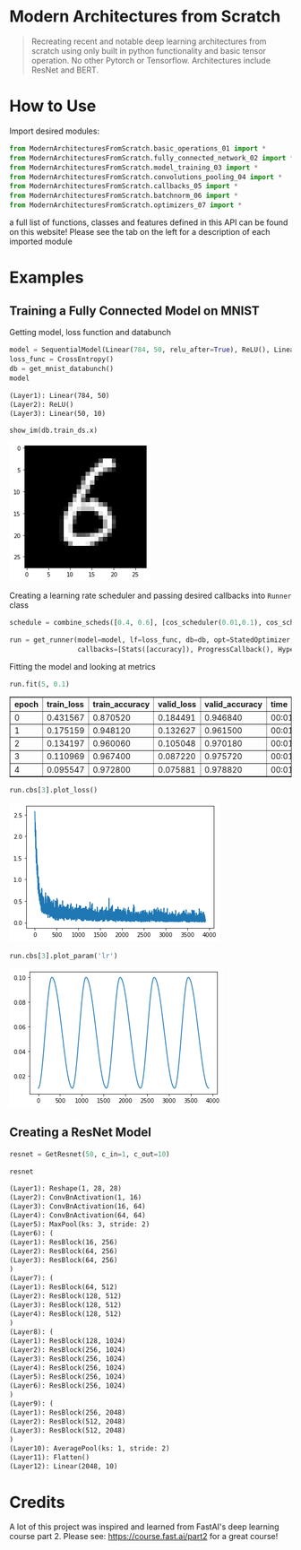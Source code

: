 <!--

#################################################
### THIS FILE WAS AUTOGENERATED! DO NOT EDIT! ###
#################################################
# file to edit: index.ipynb
# command to build the docs after a change: nbdev_build_docs

-->

# Modern Architectures from Scratch

> Recreating recent and notable deep learning architectures from scratch using only built in python functionality and basic tensor operation. No other Pytorch or Tensorflow. Architectures include ResNet and BERT.


# How to Use

Import desired modules:
```python
from ModernArchitecturesFromScratch.basic_operations_01 import *
from ModernArchitecturesFromScratch.fully_connected_network_02 import *
from ModernArchitecturesFromScratch.model_training_03 import *
from ModernArchitecturesFromScratch.convolutions_pooling_04 import *
from ModernArchitecturesFromScratch.callbacks_05 import *
from ModernArchitecturesFromScratch.batchnorm_06 import *
from ModernArchitecturesFromScratch.optimizers_07 import *
```
a full list of functions, classes and features defined in this API can be found on this website! Please see the tab on the left for a description of each imported module

# Examples

## Training a Fully Connected Model on MNIST

Getting model, loss function and databunch
<div class="codecell" markdown="1">
<div class="input_area" markdown="1">

```python
model = SequentialModel(Linear(784, 50, relu_after=True), ReLU(), Linear(50,10,False))
loss_func = CrossEntropy()
db = get_mnist_databunch()
model
```

</div>
<div class="output_area" markdown="1">




    (Layer1): Linear(784, 50)
    (Layer2): ReLU()
    (Layer3): Linear(50, 10)



</div>

</div>
<div class="codecell" markdown="1">
<div class="input_area" markdown="1">

```python
show_im(db.train_ds.x)
```

</div>
<div class="output_area" markdown="1">


![png](docs/images/output_6_0.png)


</div>

</div>

Creating a learning rate scheduler and passing desired callbacks into `Runner` class
<div class="codecell" markdown="1">
<div class="input_area" markdown="1">

```python
schedule = combine_scheds([0.4, 0.6], [cos_scheduler(0.01,0.1), cos_scheduler(0.1,0.01)])
```

</div>

</div>
<div class="codecell" markdown="1">
<div class="input_area" markdown="1">

```python
run = get_runner(model=model, lf=loss_func, db=db, opt=StatedOptimizer, 
                 callbacks=[Stats([accuracy]), ProgressCallback(), HyperRecorder('lr'), Scheduler('lr', schedule)])
```

</div>

</div>

Fitting the model and looking at metrics
<div class="codecell" markdown="1">
<div class="input_area" markdown="1">

```python
run.fit(5, 0.1)
```

</div>
<div class="output_area" markdown="1">


<table border="1" class="dataframe">
  <thead>
    <tr style="text-align: left;">
      <th>epoch</th>
      <th>train_loss</th>
      <th>train_accuracy</th>
      <th>valid_loss</th>
      <th>valid_accuracy</th>
      <th>time</th>
    </tr>
  </thead>
  <tbody>
    <tr>
      <td>0</td>
      <td>0.431567</td>
      <td>0.870520</td>
      <td>0.184491</td>
      <td>0.946840</td>
      <td>00:01</td>
    </tr>
    <tr>
      <td>1</td>
      <td>0.175159</td>
      <td>0.948120</td>
      <td>0.132627</td>
      <td>0.961500</td>
      <td>00:01</td>
    </tr>
    <tr>
      <td>2</td>
      <td>0.134197</td>
      <td>0.960060</td>
      <td>0.105048</td>
      <td>0.970180</td>
      <td>00:01</td>
    </tr>
    <tr>
      <td>3</td>
      <td>0.110969</td>
      <td>0.967400</td>
      <td>0.087220</td>
      <td>0.975720</td>
      <td>00:01</td>
    </tr>
    <tr>
      <td>4</td>
      <td>0.095547</td>
      <td>0.972800</td>
      <td>0.075881</td>
      <td>0.978820</td>
      <td>00:01</td>
    </tr>
  </tbody>
</table>


</div>

</div>
<div class="codecell" markdown="1">
<div class="input_area" markdown="1">

```python
run.cbs[3].plot_loss()
```

</div>
<div class="output_area" markdown="1">


![png](docs/images/output_12_0.png)


</div>

</div>
<div class="codecell" markdown="1">
<div class="input_area" markdown="1">

```python
run.cbs[3].plot_param('lr')
```

</div>
<div class="output_area" markdown="1">


![png](docs/images/output_13_0.png)


</div>

</div>

## Creating a ResNet Model
<div class="codecell" markdown="1">
<div class="input_area" markdown="1">

```python
resnet = GetResnet(50, c_in=1, c_out=10)
```

</div>

</div>
<div class="codecell" markdown="1">
<div class="input_area" markdown="1">

```python
resnet
```

</div>
<div class="output_area" markdown="1">




    (Layer1): Reshape(1, 28, 28)
    (Layer2): ConvBnActivation(1, 16)
    (Layer3): ConvBnActivation(16, 64)
    (Layer4): ConvBnActivation(64, 64)
    (Layer5): MaxPool(ks: 3, stride: 2)
    (Layer6): (
    (Layer1): ResBlock(16, 256)
    (Layer2): ResBlock(64, 256)
    (Layer3): ResBlock(64, 256)
    )
    (Layer7): (
    (Layer1): ResBlock(64, 512)
    (Layer2): ResBlock(128, 512)
    (Layer3): ResBlock(128, 512)
    (Layer4): ResBlock(128, 512)
    )
    (Layer8): (
    (Layer1): ResBlock(128, 1024)
    (Layer2): ResBlock(256, 1024)
    (Layer3): ResBlock(256, 1024)
    (Layer4): ResBlock(256, 1024)
    (Layer5): ResBlock(256, 1024)
    (Layer6): ResBlock(256, 1024)
    )
    (Layer9): (
    (Layer1): ResBlock(256, 2048)
    (Layer2): ResBlock(512, 2048)
    (Layer3): ResBlock(512, 2048)
    )
    (Layer10): AveragePool(ks: 1, stride: 2)
    (Layer11): Flatten()
    (Layer12): Linear(2048, 10)



</div>

</div>

# Credits

A lot of this project was inspired and learned from FastAI's deep learning course part 2. Please see:
https://course.fast.ai/part2
for a great course!
